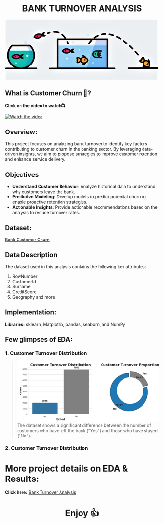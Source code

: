 # <div align="center">BANK TURNOVER ANALYSIS</div>
![Intro](https://github.com/Pradnya1208/Telecom-Customer-Churn-prediction/blob/main/output/customer%20churn.jpeg?raw=true)

## What is Customer Churn 🤔?
**Click on the video to watch📺**

[![Watch the video](https://img.youtube.com/vi/InOB1wXEkC8/0.jpg)](https://www.youtube.com/watch?v=InOB1wXEkC8)

## Overview:

This project focuses on analyzing bank turnover to identify key factors contributing to customer churn in the banking sector. By leveraging data-driven insights, we aim to propose strategies to improve customer retention and enhance service delivery.

## Objectives

- **Understand Customer Behavior**: Analyze historical data to understand why customers leave the bank.
- **Predictive Modeling**: Develop models to predict potential churn to enable proactive retention strategies.
- **Actionable Insights**: Provide actionable recommendations based on the analysis to reduce turnover rates.

## Dataset:
 [Bank Customer Churn](https://www.kaggle.com/datasets/radheshyamkollipara/bank-customer-churn/data)

## Data Description

The dataset used in this analysis contains the following key attributes:

1.   RowNumber
2.   CustomerId
3.   Surname
4.   CreditScore
5.   Geography and more

## Implementation:

**Libraries:** sklearn, Matplotlib, pandas, seaborn, and NumPy

## Few glimpses of EDA:
### 1. Customer Turnover Distribution
>![Customer Turnover Distribution](images/Distribution.png)
>The dataset shows a significant difference between the number of customers who have left the bank ("Yes") and those who have stayed ("No").

### 2. Customer Turnover Distribution


# More project details on EDA & Results:
**Click here:**
[Bank Turnover Analysis](https://colab.research.google.com/drive/1T8MYyxysA7KzMLcFFeGgJyYvb5Yci3bA#scrollTo=lkCi_np54J5R)

# <div align="center">Enjoy 👍</div>
